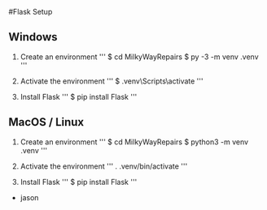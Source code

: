 #Flask Setup

## Windows
1) Create an environment
'''
$ cd MilkyWayRepairs
$ py -3 -m venv .venv
'''
2) Activate the environment
'''
$ .venv\Scripts\activate
'''

3) Install Flask
'''
$ pip install Flask
'''

## MacOS / Linux

1) Create an environment
'''
$ cd MilkyWayRepairs
$ python3 -m venv .venv
'''
2) Activate the environment
'''
. .venv/bin/activate
'''

3) Install Flask
'''
$ pip install Flask
'''

- jason